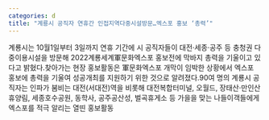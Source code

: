 ```yaml
---
categories: d
title: "계룡시 공직자 연휴간 인접지역다중시설방문…엑스포 홍보 ‘총력’"
---
```

계룡시는 10월1일부터 3일까지 연휴 기간에 시 공직자들이 대전·세종·공주 등 충청권 다중이용시설을 방문해 2022계룡세계軍문화엑스포 홍보전에 막바지 총력을 기울이고 있다고 밝혔다.찾아가는 현장 홍보활동은 軍문화엑스포 개막이 임박한 상황에서 엑스포 홍보에 총력을 기울여 성공개최를 지원하기 위한 것으로 알려졌다.90여 명의 계룡시 공직자는 인파가 붐비는 대전(서대전)역을 비롯해 대전복합터미널, 오월드, 장태산·만인산휴양림, 세종호수공원, 동학사, 공주공산성, 벌곡휴게소 등 가을을 맞는 나들이객들에게 엑스포를 적극 알리는 열띤 홍보활동